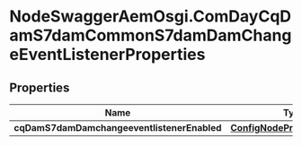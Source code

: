 # NodeSwaggerAemOsgi.ComDayCqDamS7damCommonS7damDamChangeEventListenerProperties

## Properties
Name | Type | Description | Notes
------------ | ------------- | ------------- | -------------
**cqDamS7damDamchangeeventlistenerEnabled** | [**ConfigNodePropertyBoolean**](ConfigNodePropertyBoolean.md) |  | [optional] 


